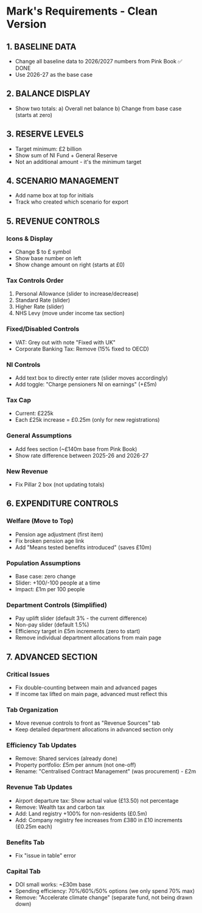 # Mark's Requirements - Clean Version

## 1. BASELINE DATA
- Change all baseline data to 2026/2027 numbers from Pink Book ✅ DONE
- Use 2026-27 as the base case

## 2. BALANCE DISPLAY
- Show two totals:
  a) Overall net balance
  b) Change from base case (starts at zero)

## 3. RESERVE LEVELS
- Target minimum: £2 billion
- Show sum of NI Fund + General Reserve
- Not an additional amount - it's the minimum target

## 4. SCENARIO MANAGEMENT
- Add name box at top for initials
- Track who created which scenario for export

## 5. REVENUE CONTROLS

### Icons & Display
- Change $ to £ symbol
- Show base number on left
- Show change amount on right (starts at £0)

### Tax Controls Order
1. Personal Allowance (slider to increase/decrease)
2. Standard Rate (slider)
3. Higher Rate (slider)
4. NHS Levy (move under income tax section)

### Fixed/Disabled Controls
- VAT: Grey out with note "Fixed with UK"
- Corporate Banking Tax: Remove (15% fixed to OECD)

### NI Controls
- Add text box to directly enter rate (slider moves accordingly)
- Add toggle: "Charge pensioners NI on earnings" (+£5m)

### Tax Cap
- Current: £225k
- Each £25k increase = £0.25m (only for new registrations)

### General Assumptions
- Add fees section (~£140m base from Pink Book)
- Show rate difference between 2025-26 and 2026-27

### New Revenue
- Fix Pillar 2 box (not updating totals)

## 6. EXPENDITURE CONTROLS

### Welfare (Move to Top)
- Pension age adjustment (first item)
- Fix broken pension age link
- Add "Means tested benefits introduced" (saves £10m)

### Population Assumptions
- Base case: zero change
- Slider: +100/-100 people at a time
- Impact: £1m per 100 people

### Department Controls (Simplified)
- Pay uplift slider (default 3% - the current difference)
- Non-pay slider (default 1.5%)
- Efficiency target in £5m increments (zero to start)
- Remove individual department allocations from main page

## 7. ADVANCED SECTION

### Critical Issues
- Fix double-counting between main and advanced pages
- If income tax lifted on main page, advanced must reflect this

### Tab Organization
- Move revenue controls to front as "Revenue Sources" tab
- Keep detailed department allocations in advanced section only

### Efficiency Tab Updates
- Remove: Shared services (already done)
- Property portfolio: £5m per annum (not one-off)
- Rename: "Centralised Contract Management" (was procurement) - £2m

### Revenue Tab Updates
- Airport departure tax: Show actual value (£13.50) not percentage
- Remove: Wealth tax and carbon tax
- Add: Land registry +100% for non-residents (£0.5m)
- Add: Company registry fee increases from £380 in £10 increments (£0.25m each)

### Benefits Tab
- Fix "issue in table" error

### Capital Tab
- DOI small works: ~£30m base
- Spending efficiency: 70%/60%/50% options (we only spend 70% max)
- Remove: "Accelerate climate change" (separate fund, not being drawn down)